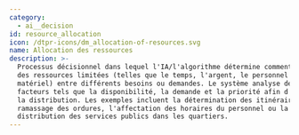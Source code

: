 ```yaml
---
category:
  - ai__decision
id: resource_allocation
icon: /dtpr-icons/dm_allocation-of-resources.svg
name: Allocation des ressources
description: >-
  Processus décisionnel dans lequel l'IA/l'algorithme détermine comment répartir
  des ressources limitées (telles que le temps, l'argent, le personnel ou le
  matériel) entre différents besoins ou demandes. Le système analyse des
  facteurs tels que la disponibilité, la demande et la priorité afin d'optimiser
  la distribution. Les exemples incluent la détermination des itinéraires de
  ramassage des ordures, l'affectation des horaires du personnel ou la
  distribution des services publics dans les quartiers.
---
```


